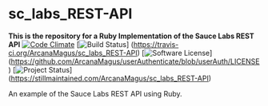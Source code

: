 # sc_labs_REST-API
**This is the repository for a Ruby Implementation of the Sauce Labs REST API** 
[![Code Climate](https://codeclimate.com/repos/55c9249c6956801861000b17/badges/e99b10830d0473e5cfaf/gpa.svg)](https://codeclimate.com/repos/55c9249c6956801861000b17/feed)
[![Build Status](https://travis-ci.org/ArcanaMagus/sc_labs_REST-API.svg?branch=Ruby)]
(https://travis-ci.org/ArcanaMagus/sc_labs_REST-API)
[![Software License](https://img.shields.io/badge/license-MIT-brightgreen.svg)]
(https://github.com/ArcanaMagus/userAuthenticate/blob/userAuth/LICENSE)
[![Project Status](https://stillmaintained.com/ArcanaMagus/sc_labs_REST-API.png)]
(https://stillmaintained.com/ArcanaMagus/sc_labs_REST-API)

An example of the Sauce Labs REST API using Ruby.

